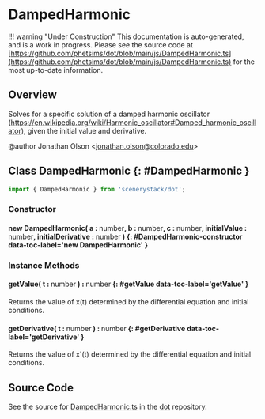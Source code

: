 # DampedHarmonic

!!! warning "Under Construction"
    This documentation is auto-generated, and is a work in progress. Please see the source code at
    [https://github.com/phetsims/dot/blob/main/js/DampedHarmonic.ts](https://github.com/phetsims/dot/blob/main/js/DampedHarmonic.ts) for the most up-to-date information.

## Overview

Solves for a specific solution of a damped harmonic oscillator
(https://en.wikipedia.org/wiki/Harmonic_oscillator#Damped_harmonic_oscillator), given the initial value and
derivative.

@author Jonathan Olson &lt;jonathan.olson@colorado.edu&gt;

## Class DampedHarmonic {: #DampedHarmonic }


```js
import { DampedHarmonic } from 'scenerystack/dot';
```
### Constructor

#### new DampedHarmonic( a : <span style="font-weight: 400;"><span style="color: hsla(calc(var(--md-hue) + 180deg),80%,40%,1);">number</span></span>, b : <span style="font-weight: 400;"><span style="color: hsla(calc(var(--md-hue) + 180deg),80%,40%,1);">number</span></span>, c : <span style="font-weight: 400;"><span style="color: hsla(calc(var(--md-hue) + 180deg),80%,40%,1);">number</span></span>, initialValue : <span style="font-weight: 400;"><span style="color: hsla(calc(var(--md-hue) + 180deg),80%,40%,1);">number</span></span>, initialDerivative : <span style="font-weight: 400;"><span style="color: hsla(calc(var(--md-hue) + 180deg),80%,40%,1);">number</span></span> ) {: #DampedHarmonic-constructor data-toc-label='new DampedHarmonic' }

### Instance Methods

#### getValue( t : <span style="font-weight: 400;"><span style="color: hsla(calc(var(--md-hue) + 180deg),80%,40%,1);">number</span></span> ) : <span style="font-weight: 400;"><span style="color: hsla(calc(var(--md-hue) + 180deg),80%,40%,1);">number</span></span> {: #getValue data-toc-label='getValue' }

Returns the value of x(t) determined by the differential equation and initial conditions.

#### getDerivative( t : <span style="font-weight: 400;"><span style="color: hsla(calc(var(--md-hue) + 180deg),80%,40%,1);">number</span></span> ) : <span style="font-weight: 400;"><span style="color: hsla(calc(var(--md-hue) + 180deg),80%,40%,1);">number</span></span> {: #getDerivative data-toc-label='getDerivative' }

Returns the value of x'(t) determined by the differential equation and initial conditions.



## Source Code

See the source for [DampedHarmonic.ts](https://github.com/phetsims/dot/blob/main/js/DampedHarmonic.ts) in the [dot](https://github.com/phetsims/dot) repository.
